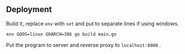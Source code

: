 ## Deployment

Build it, replace `env` with `set` and put to separate lines  if using windows.
```
env GOOS=linux GOARCH=386 go build main.go
```

Put the program to server and reverse proxy to `localhost:8000` .
